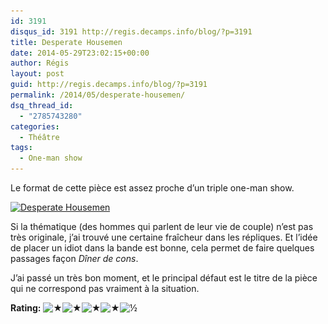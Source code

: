 ```yaml
---
id: 3191
disqus_id: 3191 http://regis.decamps.info/blog/?p=3191
title: Desperate Housemen
date: 2014-05-29T23:02:15+00:00
author: Régis
layout: post
guid: http://regis.decamps.info/blog/?p=3191
permalink: /2014/05/desperate-housemen/
dsq_thread_id:
  - "2785743280"
categories:
  - Théâtre
tags:
  - One-man show
---
```

Le format de cette pièce est assez proche d’un triple one-man show.

[<img src="/blog/wp-content/uploads/2014/06/version-site-housemen-247x350.jpg" alt="Desperate Housemen" width="247" height="350" class="alignright size-medium wp-image-3192" srcset="/blog/wp-content/uploads/2014/06/version-site-housemen-247x350.jpg 247w, /blog/wp-content/uploads/2014/06/version-site-housemen-725x1024.jpg 725w, /blog/wp-content/uploads/2014/06/version-site-housemen-212x300.jpg 212w, /blog/wp-content/uploads/2014/06/version-site-housemen.jpg 1000w" sizes="(max-width: 247px) 100vw, 247px" />](/blog/wp-content/uploads/2014/06/version-site-housemen.jpg)

Si la thématique (des hommes qui parlent de leur vie de couple) n’est pas très originale, j’ai trouvé une certaine fraîcheur dans les répliques. Et l’idée de placer un idiot dans la bande est bonne, cela permet de faire quelques passages façon _Dîner de cons_.

J’ai passé un très bon moment, et le principal défaut est le titre de la pièce qui ne correspond pas vraiment à la situation.

**Rating:** ![&#9733;](/blog/wp-content/plugins/xavins-review-ratings/default/star.png "4.5/5")![&#9733;](/blog/wp-content/plugins/xavins-review-ratings/default/star.png "4.5/5")![&#9733;](/blog/wp-content/plugins/xavins-review-ratings/default/star.png "4.5/5")![&#9733;](/blog/wp-content/plugins/xavins-review-ratings/default/star.png "4.5/5")![&frac12;](/blog/wp-content/plugins/xavins-review-ratings/default/half_star.png "4.5/5") 
